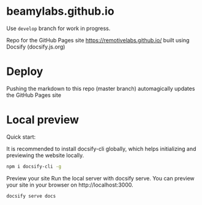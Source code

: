 # beamylabs.github.io

Use `develop` branch for work in progress.

Repo for the GitHub Pages site https://remotivelabs.github.io/ built using Docsify (docsify.js.org)


# Deploy

Pushing the markdown to this repo (master branch) automagically updates the GitHub Pages site

# Local preview

Quick start:

It is recommended to install docsify-cli globally, which helps initializing and previewing the website locally.

```bash
npm i docsify-cli -g
```

Preview your site
Run the local server with docsify serve. You can preview your site in your browser on http://localhost:3000.

```bash
docsify serve docs
```
